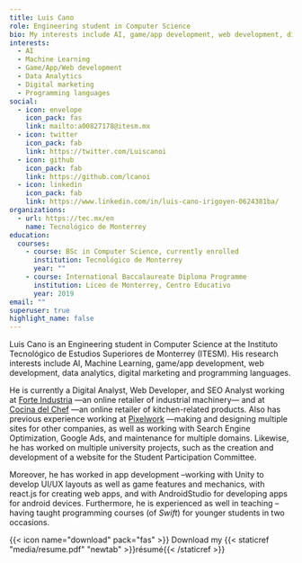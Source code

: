 ```yaml
---
title: Luis Cano
role: Engineering student in Computer Science
bio: My interests include AI, game/app development, web development, digital marketing, programming languages.
interests:
  - AI
  - Machine Learning
  - Game/App/Web development
  - Data Analytics
  - Digital marketing
  - Programming languages
social:
  - icon: envelope
    icon_pack: fas
    link: mailto:a00827178@itesm.mx
  - icon: twitter
    icon_pack: fab
    link: https://twitter.com/Luiscanoi
  - icon: github
    icon_pack: fab
    link: https://github.com/lcanoi
  - icon: linkedin
    icon_pack: fab
    link: https://www.linkedin.com/in/luis-cano-irigoyen-0624381ba/
organizations:
  - url: https://tec.mx/en
    name: Tecnológico de Monterrey
education:
  courses:
    - course: BSc in Computer Science, currently enrolled
      institution: Tecnológico de Monterrey
      year: ""
    - course: International Baccalaureate Diploma Programme
      institution: Liceo de Monterrey, Centro Educativo
      year: 2019
email: ""
superuser: true
highlight_name: false
---
```

Luis Cano is an Engineering student in Computer Science at the Instituto Tecnológico de Estudios Superiores de Monterrey (ITESM). His research interests include AI, Machine Learning, game/app development, web development, data analytics, digital marketing and programming languages.

He is currently a Digital Analyst, Web Developer, and SEO Analyst working at [Forte Industria](https://forteindustria.com/) —an online retailer of industrial machinery— and at [Cocina del Chef](https://cocinadelchef.mx/) —an online retailer of kitchen-related products. Also has previous experience working at [Pixelwork](https://pixelwork.mx/) —making and designing multiple sites for other companies, as well as working with Search Engine Optimization, Google Ads, and maintenance for multiple domains. Likewise, he has worked on multiple university projects, such as the creation and development of a website for the Student Participation Committee.

Moreover, he has worked in app development –working with Unity to develop UI/UX layouts as well as game features and mechanics, with react.js for creating web apps, and with AndroidStudio for developing apps for android devices.
Furthermore, he is experienced as well in teaching –having taught programming courses (of *Swift*) for younger students in two occasions.

{{< icon name="download" pack="fas" >}} Download my {{< staticref "media/resume.pdf" "newtab" >}}résumé{{< /staticref >}}
